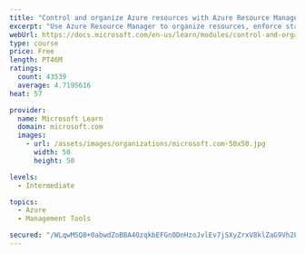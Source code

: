```yaml
---
title: "Control and organize Azure resources with Azure Resource Manager"
excerpt: "Use Azure Resource Manager to organize resources, enforce standards, and protect critical assets from deletion."
webUrl: https://docs.microsoft.com/en-us/learn/modules/control-and-organize-with-azure-resource-manager/
type: course
price: Free
length: PT46M
ratings:
  count: 43539
  average: 4.7195616
heat: 57

provider:
  name: Microsoft Learn
  domain: microsoft.com
  images:
    - url: /assets/images/organizations/microsoft.com-50x50.jpg
      width: 50
      height: 50

levels:
  - Intermediate

topics:
  - Azure
  - Management Tools

secured: "/WLqwMSQ8+0abwdZoBBA4OzqkbEFGn0DnHzoJvlEv7jSXyZrxV8klZaG9Vh2LbJzTnqVbQHyMdsxOZMJZYOaCB1gV32/PvkEICmsFSI++6Lv2kiAi1zYTFc5iCyVhEy+bZpUs0k02LjTwta1sX8xfuAB8mA/eOSbUXEeIonzch/r44nWDxh6VWnz8lajHKZXYqCHLGRkQXSNIc0yIuc+ZqmD9tOtCNZlYeQODXcHnQIhukNJ4B6ZMWn6s16tmevm+QseCVngMHxefQ5QOrKFfKE8rFeVjbi/JncaRzBl0AoMKUllrdNcXD+WppJ9m+27d2nkWKKdVDwes9aeOVn0k7wuJmmUxUWwe4o2SUrmMPEgSJrAB753O3RFFJRS3Dbg2QRcvW3JEx98mM4Qm+aTWrLhRez03JoQigpi4p8s+BH1tRidWKkURmexwW/h1RlW;OSC1gEx1CYSKsHq/+7VB2Q=="
---
```


